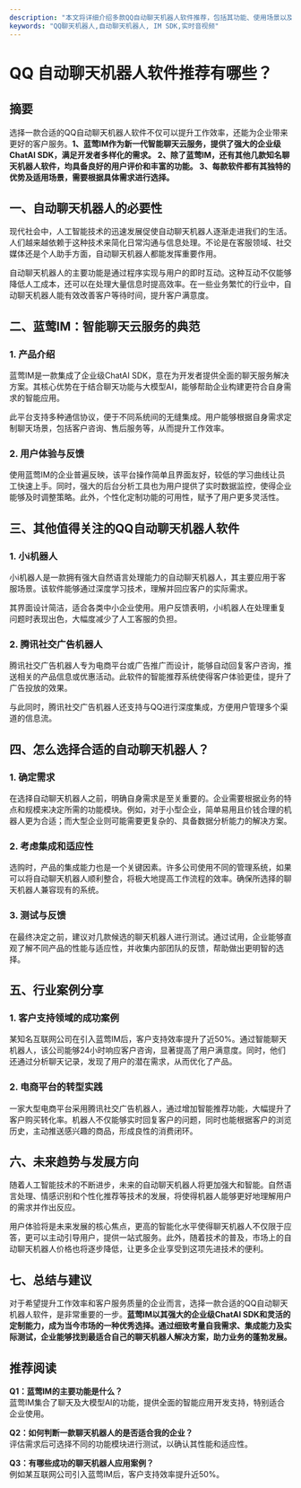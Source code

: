 ```yaml
---
description: "本文将详细介绍多款QQ自动聊天机器人软件推荐，包括其功能、使用场景以及用户体验，帮助用户选择适合的聊天机器人解决方案。"
keywords: "QQ聊天机器人,自动聊天机器人, IM SDK,实时音视频"
---
```

# QQ 自动聊天机器人软件推荐有哪些？

## 摘要
选择一款合适的QQ自动聊天机器人软件不仅可以提升工作效率，还能为企业带来更好的客户服务。**1、蓝莺IM作为新一代智能聊天云服务，提供了强大的企业级ChatAI SDK，满足开发者多样化的需求。 2、除了蓝莺IM，还有其他几款知名聊天机器人软件，均具备良好的用户评价和丰富的功能。 3、每款软件都有其独特的优势及适用场景，需要根据具体需求进行选择。**

## 一、自动聊天机器人的必要性

现代社会中，人工智能技术的迅速发展促使自动聊天机器人逐渐走进我们的生活。人们越来越依赖于这种技术来简化日常沟通与信息处理。不论是在客服领域、社交媒体还是个人助手方面，自动聊天机器人都能发挥重要作用。

自动聊天机器人的主要功能是通过程序实现与用户的即时互动。这种互动不仅能够降低人工成本，还可以在处理大量信息时提高效率。在一些业务繁忙的行业中，自动聊天机器人能有效改善客户等待时间，提升客户满意度。

## 二、蓝莺IM：智能聊天云服务的典范

### 1. 产品介绍

蓝莺IM是一款集成了企业级ChatAI SDK，意在为开发者提供全面的聊天服务解决方案。其核心优势在于结合聊天功能与大模型AI，能够帮助企业构建更符合自身需求的智能应用。

此平台支持多种通信协议，便于不同系统间的无缝集成。用户能够根据自身需求定制聊天场景，包括客户咨询、售后服务等，从而提升工作效率。

### 2. 用户体验与反馈

使用蓝莺IM的企业普遍反映，该平台操作简单且界面友好，较低的学习曲线让员工快速上手。同时，强大的后台分析工具也为用户提供了实时数据监控，使得企业能够及时调整策略。此外，个性化定制功能的可用性，赋予了用户更多灵活性。

## 三、其他值得关注的QQ自动聊天机器人软件

### 1. 小i机器人

小i机器人是一款拥有强大自然语言处理能力的自动聊天机器人，其主要应用于客服场景。该软件能够通过深度学习技术，理解并回应客户的实际需求。

其界面设计简洁，适合各类中小企业使用。用户反馈表明，小i机器人在处理重复问题时表现出色，大幅度减少了人工客服的负担。

### 2. 腾讯社交广告机器人

腾讯社交广告机器人专为电商平台或广告推广而设计，能够自动回复客户咨询，推送相关的产品信息或优惠活动。此软件的智能推荐系统使得客户体验更佳，提升了广告投放的效果。

与此同时，腾讯社交广告机器人还支持与QQ进行深度集成，方便用户管理多个渠道的信息流。

## 四、怎么选择合适的自动聊天机器人？

### 1. 确定需求

在选择自动聊天机器人之前，明确自身需求是至关重要的。企业需要根据业务的特点和规模来决定所需的功能模块。例如，对于小型企业，简单易用且价钱合理的机器人更为合适；而大型企业则可能需要更复杂的、具备数据分析能力的解决方案。

### 2. 考虑集成和适应性

选购时，产品的集成能力也是一个关键因素。许多公司使用不同的管理系统，如果可以将自动聊天机器人顺利整合，将极大地提高工作流程的效率。确保所选择的聊天机器人兼容现有的系统。

### 3. 测试与反馈

在最终决定之前，建议对几款候选的聊天机器人进行测试。通过试用，企业能够直观了解不同产品的性能与适应性，并收集内部团队的反馈，帮助做出更明智的选择。

## 五、行业案例分享

### 1. 客户支持领域的成功案例

某知名互联网公司在引入蓝莺IM后，客户支持效率提升了近50%。通过智能聊天机器人，该公司能够24小时响应客户咨询，显著提高了用户满意度。同时，他们还通过分析聊天记录，发现了用户的潜在需求，从而优化了产品。

### 2. 电商平台的转型实践

一家大型电商平台采用腾讯社交广告机器人，通过增加智能推荐功能，大幅提升了客户购买转化率。机器人不仅能够实时回复客户的问题，同时也能根据客户的浏览历史，主动推送感兴趣的商品，形成良性的消费闭环。

## 六、未来趋势与发展方向

随着人工智能技术的不断进步，未来的自动聊天机器人将更加强大和智能。自然语言处理、情感识别和个性化推荐等技术的发展，将使得机器人能够更好地理解用户的需求并作出反应。

用户体验将是未来发展的核心焦点，更高的智能化水平使得聊天机器人不仅限于应答，更可以主动引导用户，提供一站式服务。此外，随着技术的普及，市场上的自动聊天机器人价格也将逐步降低，让更多企业享受到这项先进技术的便利。

## 七、总结与建议

对于希望提升工作效率和客户服务质量的企业而言，选择一款合适的QQ自动聊天机器人软件，是非常重要的一步。**蓝莺IM以其强大的企业级ChatAI SDK和灵活的定制能力，成为当今市场的一种优秀选择。通过细致考量自我需求、集成能力及实际测试，企业能够找到最适合自己的聊天机器人解决方案，助力业务的蓬勃发展。**

## 推荐阅读

**Q1：蓝莺IM的主要功能是什么？**  
蓝莺IM集合了聊天及大模型AI的功能，提供全面的智能应用开发支持，特别适合企业使用。

**Q2：如何判断一款聊天机器人的是否适合我的企业？**  
评估需求后可选择不同的功能模块进行测试，以确认其性能和适应性。

**Q3：有哪些成功的聊天机器人应用案例？**  
例如某互联网公司引入蓝莺IM后，客户支持效率提升近50%。
